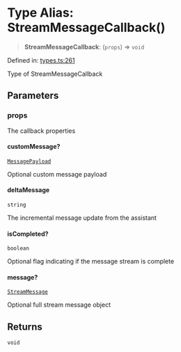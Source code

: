 # Type Alias: StreamMessageCallback()

> **StreamMessageCallback**: (`props`) => `void`

Defined in: [types.ts:261](https://github.com/GeoDaCenter/openassistant/blob/65e761aafcb8b3d759c0e5ae9c1cbe8e024f7128/packages/core/src/types.ts#L261)

Type of StreamMessageCallback

## Parameters

### props

The callback properties

#### customMessage?

[`MessagePayload`](MessagePayload.md)

Optional custom message payload

#### deltaMessage

`string`

The incremental message update from the assistant

#### isCompleted?

`boolean`

Optional flag indicating if the message stream is complete

#### message?

[`StreamMessage`](StreamMessage.md)

Optional full stream message object

## Returns

`void`
